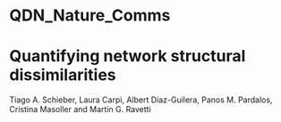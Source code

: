 # QDN_Nature_Comms
 
# Quantifying network structural dissimilarities 

Tiago A. Schieber, Laura Carpi, Albert Díaz-Guilera, Panos M. Pardalos, Cristina Masoller and Martín G. Ravetti
